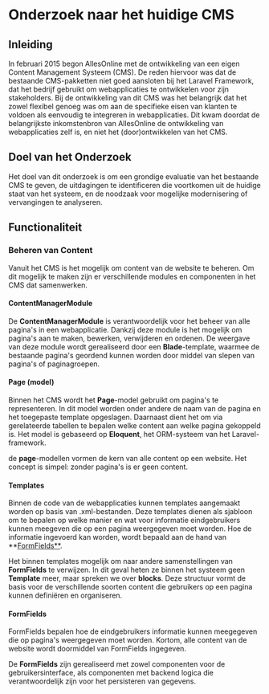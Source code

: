 # Onderzoek naar het huidige CMS
## Inleiding
In februari 2015 begon AllesOnline met de ontwikkeling van een eigen Content Management Systeem (CMS). De reden hiervoor was dat de bestaande CMS-pakketten niet goed aansloten bij het Laravel Framework, dat het bedrijf gebruikt om webapplicaties te ontwikkelen voor zijn stakeholders. Bij de ontwikkeling van dit CMS was het belangrijk dat het zowel flexibel genoeg was om aan de specifieke eisen van klanten te voldoen als eenvoudig te integreren in webapplicaties. Dit kwam doordat de belangrijkste inkomstenbron van AllesOnline de ontwikkeling van webapplicaties zelf is, en niet het (door)ontwikkelen van het CMS.

## Doel van het Onderzoek
Het doel van dit onderzoek is om een grondige evaluatie van het bestaande CMS te geven, de uitdagingen te identificeren die voortkomen uit de huidige staat van het systeem, en de noodzaak voor mogelijke modernisering of vervangingen te analyseren. 

## Functionaliteit

### Beheren van Content
Vanuit het CMS is het mogelijk om content van de website te beheren. Om dit mogelijk te maken zijn er verschillende modules en componenten in het CMS dat samenwerken.
#### ContentManagerModule
De **ContentManagerModule** is verantwoordelijk voor het beheer van alle pagina's in een webapplicatie. Dankzij deze module is het mogelijk om pagina's aan te maken, bewerken, verwijderen en ordenen. De weergave van deze module wordt gerealiseerd door een **Blade**-template, waarmee de bestaande pagina's geordend kunnen worden door middel van slepen van pagina's of paginagroepen.
#### Page (model)
Binnen het CMS wordt het **Page**-model gebruikt om pagina's te representeren. In dit model worden onder andere de naam van de pagina en het toegepaste template opgeslagen. Daarnaast dient het om via gerelateerde tabellen te bepalen welke content aan welke pagina gekoppeld is. Het model is gebaseerd op **Eloquent**, het ORM-systeem van het Laravel-framework.

de **page**-modellen vormen de kern van alle content op een website. Het concept is simpel: zonder pagina's is er geen content.
#### Templates
Binnen de code van de webapplicaties kunnen templates aangemaakt worden op basis van .xml-bestanden. Deze templates dienen als sjabloon om te bepalen op welke manier en wat voor informatie eindgebruikers kunnen meegeven die op een pagina weergegeven moet worden. Hoe de informatie ingevoerd kan worden, wordt bepaald aan de hand van **[FormFields**](#FormField).

Het binnen templates mogelijk om naar andere samenstellingen van **FormFields** te verwijzen. In dit geval heten ze binnen het systeem geen **Template** meer, maar spreken we over **blocks**. Deze structuur vormt de basis voor de verschillende soorten content die gebruikers op een pagina kunnen definiëren en organiseren.
#### FormFields
FormFields bepalen hoe de eindgebruikers informatie kunnen meegegeven die op pagina's weergegeven moet worden. Kortom, alle content van de website wordt doormiddel van FormFields ingegeven. 

De **FormFields** zijn gerealiseerd met zowel componenten voor de gebruikersinterface, als componenten met backend logica die verantwoordelijk zijn voor het persisteren van gegevens.




